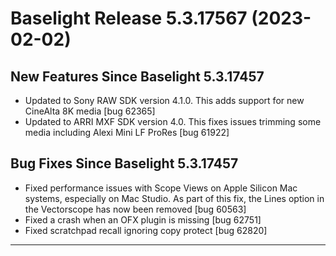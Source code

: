 # Baselight Release 5.3.17567 (2023-02-02)



## New Features Since Baselight 5.3.17457

* Updated to Sony RAW SDK version 4.1.0. This adds support for new CineAlta 8K media \[bug 62365]
* Updated to ARRI MXF SDK version 4.0. This fixes issues trimming some media including Alexi Mini LF ProRes \[bug 61922]

## Bug Fixes Since Baselight 5.3.17457

* Fixed performance issues with Scope Views on Apple Silicon Mac systems, especially on Mac Studio. As part of this fix, the Lines option in the Vectorscope has now been removed \[bug 60563]
* Fixed a crash when an OFX plugin is missing \[bug 62751]
* Fixed scratchpad recall ignoring copy protect \[bug 62820]

***
